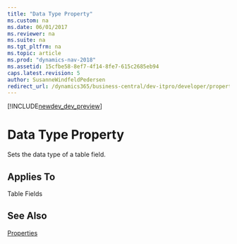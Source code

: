```yaml
---
title: "Data Type Property"
ms.custom: na
ms.date: 06/01/2017
ms.reviewer: na
ms.suite: na
ms.tgt_pltfrm: na
ms.topic: article
ms.prod: "dynamics-nav-2018"
ms.assetid: 15cfbe58-8ef7-4f14-8fe7-615c2685eb94
caps.latest.revision: 5
author: SusanneWindfeldPedersen
redirect_url: /dynamics365/business-central/dev-itpro/developer/properties/devenv-properties
---
```


[!INCLUDE[newdev_dev_preview](../includes/newdev_dev_preview.md)]

# Data Type Property
Sets the data type of a table field.  
  
## Applies To  
 Table Fields  
  
## See Also  
 [Properties](devenv-properties.md)
